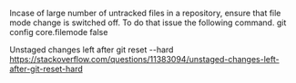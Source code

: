 Incase of large number of untracked files in a repository, ensure that file mode change is switched off. To do that issue the following command.
	git config core.filemode false

Unstaged changes left after git reset --hard
	https://stackoverflow.com/questions/11383094/unstaged-changes-left-after-git-reset-hard	